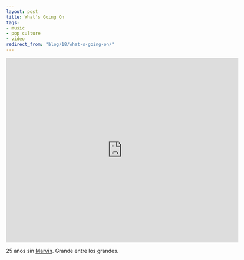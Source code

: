 ```yaml
---
layout: post
title: What's Going On
tags:
- music
- pop culture
- video
redirect_from: "blog/18/what-s-going-on/"
---
```

<div class="embed"><iframe width="630" height="502" src="http://www.youtube.com/embed/Y9KC7uhMY9s" frameborder="0" allowfullscreen></iframe></div>

25 años sin <a href="http://www.allmusic.com/artist/marvin-gaye-p4344">Marvin</a>. Grande entre los grandes.

